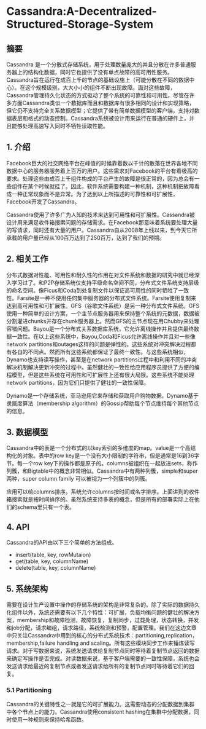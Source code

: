 # Cassandra:A-Decentralized-Structured-Storage-System

## 摘要

Cassandra 是一个分散式存储系统，用于处理数量庞大的并且分散在许多普通服务器上的结构化数据，同时它也提供了没有单点故障的高可用性服务。Cassandra旨在运行在成百上千的节点的基础设施上（可能分散在不同的数据中心）。在这个规模级别，大大小小的组件不断出现故障。面对这些故障，Cassandra管理持久化状态的方式驱动了整个系统的可靠性和可用性。尽管在许多方面Cassandra类似一个数据库而且和数据库有很多相同的设计和实现策略，但它仍不支持完全关系数据模型；它提供了带有简单数据模型的客户端，支持对数据表层和格式的动态控制。Cassandra系统被设计用来运行在普通的硬件上，并且能够处理高速写入同时不牺牲读取性能。

## 1. 介绍

Facebook巨大的社交网络平台在峰值的时候靠着数以千计的散落在世界各地不同数据中心的服务器服务着上百万的用户。这些需求对Facebook的平台有着极高的要求。处理这些由成百上千组件构成的平台产生的故障是很正常的，因为总会有一些组件在某个时候就挂了。因此，软件系统需要构建一种机制，这种机制把故障看成一种正常现象而不是异常。为了达到以上所描述的可靠性和可扩展性，Facebook开发了Cassandra。

Cassandra使用了许多广为人知的技术来达到可用性和可扩展性。Cassandra被设计用来满足收件箱搜索问题的存储需求。在Facebook那意味着系统要处理大量的写请求，同时还有大量的用户。Cassandra自从2008年上线以来，到今天它所承载的用户量已经从100百万达到了250百万，达到了我们的预期。

## 2. 相关工作

分布式数据对性能、可用性和耐久性的作用在对文件系统和数据的研究中就已经深入学习过了。和P2P存储系统仅支持平级命名空间不同，分布式文件系统支持层级的命名空间。像Ficus和Coda到处复制文件以保证高可用性的同时牺牲了一致性。Farsite是一种不使用任何集中服务器的分布式文件系统。Farsite使用复制来达到高可用性和可扩展性。GFS（谷歌文件系统）是另一种分布式文件系统。GFS使用一种简单的设计方案，一个主节点服务器用来保持整个系统的元数据，数据被分割灌进chunks并存在chunk服务器上。然而GFS的主节点现在用Chubby来处理容错问题。Bayou是一个分布式关系数据库系统，它允许离线操作并且提供最终数据一致性。在以上这些系统中，Bayou,Coda和Ficus允许离线操作并且对一些像network partitions和outages这样的问题是弹性的。这些系统对冲突解决过程都有各自的不同点。然而所有这些系统都保证了最终一致性。与这些系统相似，Dynamo也支持读写操作，甚至是在network partitions过程中和利用不同的冲突解决机制解决更新冲突的过程中。虽然健壮的一致性给应用程序员提供了方便的编程模型，但是这些系统在可用性和可扩展性上还有很大局限。这些系统不能处理network partitions，因为它们只提供了健壮的一致性保障。

Dynamo是一个存储系统，亚马逊用它来存储和获取用户购物数据。Dynamo基于隶属度算法（membership algorithm）的Gossip帮助每个节点维持每个其他节点的信息。

## 3. 数据模型

Cassandra中的表是一个分布式的以key索引的多维度的map。value是一个高结构化的对象。表中的row key是一个没有大小限制的字符串，但是通常是16到36字节。每一个row key下的操作都是原子的。columns被组织在一起放进sets，称作列簇，和Bigtable中的概念非常相似。Cassandra中有两种列簇，simple和super两种，super column family 可以被视为一个列簇中的列簇。

应用可以给columns排序。系统允许columns按时间或名字排序。上面讲到的收件箱搜索就是按时间排序的。虽然系统支持多表的概念，但是所有的部署实际上在他们的schema里只有一个表。

## 4. API

Cassandra的API由以下三个简单的方法组成。

- insert(table, key, rowMutaion)
- get(table, key, columnName)
- delete(table, key, columnName) 


## 5. 系统架构

需要在设计生产设置中操作的存储系统的架构是非常复杂的。除了实际的数据持久化组件以外，系统还需要有以下几个特性：可扩展，负载均衡问题的健壮的解决方案，membership和故障检测，故障恢复，复制同步，过载处理，状态转换，并发和job分配，请求编组，请求路径，系统检测和预警，配置管理。我们在这边文章中只关注Cassandra中用到的核心的分布式系统技术：partitioning,replication，membership,failure handling and scaling。所有这些模块同步工作来锤炼读写请求。对于写数据来说，系统发送请求给复制节点同时等待着复制节点返回的数据来确定写操作是否完成。对读数据来说，基于客户端需要的一致性保障，系统也会发送请求给最近的复制节点或者发送请求给所有的复制节点同时等待着它们的回复。

### 5.1 Partitioning

Cassandra的关键特性之一就是它的可扩展能力。这需要动态的分配数据到集群中各个节点上的能力。Cassandra使用consistent hashing在集群中分配数据，同时使用一种规则来保持哈希函数。